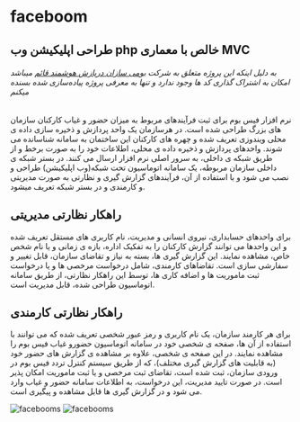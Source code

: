 # faceboom
طراحی اپلیکیشن وب php خالص با معماری MVC
---
###### به دلیل اینکه این پروژه متعلق به شرکت [بومی سازان درپازش هوشمند قائم](https://boomi-sazan.ir/faceboom_beta2/) میباشد امکان به اشتراک گذاری کد ها وجود ندارد و تنها به معرفی پروژه پیاده‌سازی شده بسنده میکنم

نرم افزار فیس بوم برای ثبت فرآیندهای مربوط به میزان حضور و غیاب کارکنان سازمان های بزرگ طراحی شده است. در هرسازمان یک واحد پردازش و ذخیره سازی داده ی محلی ویندوزی تعریف شده و چهره های کارکنان این ساختمان به سامانه شناسانده می شوند. واحدهای پردازش و ذخیره داده ی محلی، اطلاعات خود را به صورت برخط و از طریق شبکه ی داخلی، به سرور اصلی نرم افزار ارسال می کنند. در بستر شبکه ی داخلی سازمان مربوطه، یک سامانه اتوماسیون تحت شبکه(وب اپلیکیشن) طراحی و نصب می شود و با استفاده از آن، فرآیندهای گزارش گیری و نظارتی به صورت مدیریتی و کارمندی و در بستر شبکه تعریف میشود.

##  راهکار نظارتی مدیریتی
برای واحدهای حسابداری، نیروی انسانی و مدیریت، نام کاربری های مستقل تعریف شده و این واحدها می توانند گزارش کارکنان را به تفکیک اداره، بازه ی زمانی و یا نام شخص خاص، مشاهده نمایند. این گزارش گیری ها، بسته به نیاز و تقاضای سازمان، قابل تغییر و سفارشی سازی است. تقاضاهای کارمندی، شامل درخواست مرخصی ها و یا درخواست ثبت ماموریت ها و اضافه کاری ها، توسط این راهکار نظارتی، از طریق سامانه اتوماسیون طراحی شده، قابل مدیریت است.

##  راهکار نظارتی کارمندی
برای هر کارمند سازمان، یک نام کاربری و رمز عبور شخصی تعریف شده که می توانند با استفاده از آن ها، صفحه ی شخصی خود در سامانه اتوماسیون حضورو غیاب فیس بوم را مشاهده نمایند. در این صفحه ی شخصی، علاوه بر مشاهده ی گزارش های حضور خود (به قابلیت های گزارش گیری مختلف)، که از طریق سیستم کنترل تردد فیس بوم در ورودی سازمان، ثبت شده است، تقاضای ثبت مرخصی و یا ثبت ماموریت امکان پذیر است. در صورت تایید مدیریت، این درخواست، به اطلاعات سامانه حضور و غیاب وارد می شود و در گزارش گیری ها قابل مشاهده و پیگیری است.

![facebooms](https://user-images.githubusercontent.com/58933737/144878389-3378a906-8bbc-4d25-91de-447514af9ddf.jpg)
![facebooms](https://user-images.githubusercontent.com/58933737/144878434-f6f48a63-4fcc-4e1b-b3b9-1a9ed48a4302.jpg)
